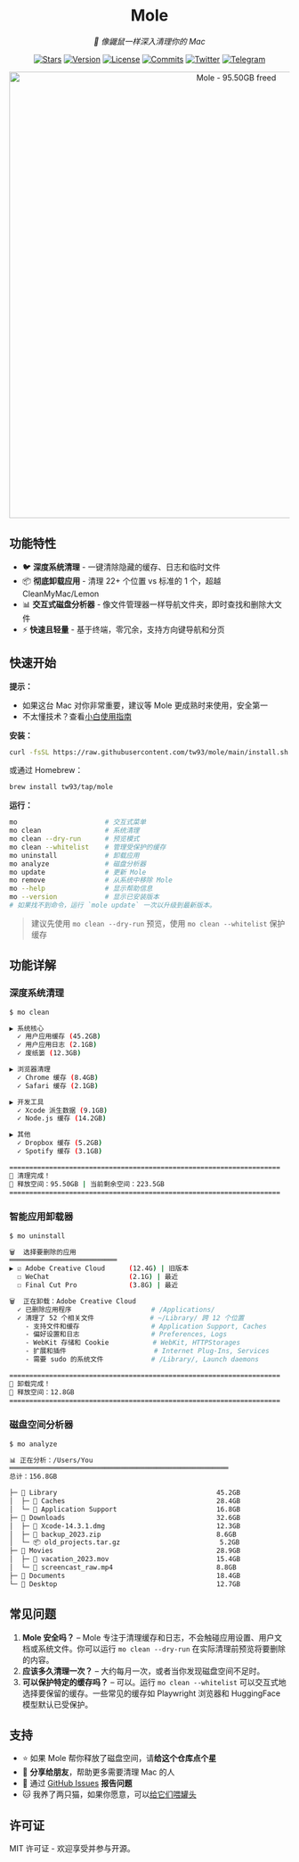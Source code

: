 <div align="center">
  <h1>Mole</h1>
  <p><em>🐹 像鼹鼠一样深入清理你的 Mac</em></p>
</div>

<p align="center">
  <a href="https://github.com/tw93/mole/stargazers"><img src="https://img.shields.io/github/stars/tw93/mole?style=flat-square" alt="Stars"></a>
  <a href="https://github.com/tw93/mole/releases"><img src="https://img.shields.io/github/v/tag/tw93/mole?label=version&style=flat-square" alt="Version"></a>
  <a href="LICENSE"><img src="https://img.shields.io/badge/license-MIT-blue.svg?style=flat-square" alt="License"></a>
  <a href="https://github.com/tw93/mole/commits"><img src="https://img.shields.io/github/commit-activity/m/tw93/mole?style=flat-square" alt="Commits"></a>
  <a href="https://twitter.com/HiTw93"><img src="https://img.shields.io/badge/follow-Tw93-red?style=flat-square&logo=Twitter" alt="Twitter"></a>
  <a href="https://t.me/+GclQS9ZnxyI2ODQ1"><img src="https://img.shields.io/badge/chat-Telegram-blueviolet?style=flat-square&logo=Telegram" alt="Telegram"></a>
</p>

<p align="center">
  <img src="https://cdn.tw93.fun/img/mole.jpeg" alt="Mole - 95.50GB freed" width="800" />
</p>

## 功能特性

- 🐦 **深度系统清理** - 一键清除隐藏的缓存、日志和临时文件
- 📦 **彻底卸载应用** - 清理 22+ 个位置 vs 标准的 1 个，超越 CleanMyMac/Lemon
- 📊 **交互式磁盘分析器** - 像文件管理器一样导航文件夹，即时查找和删除大文件
- ⚡️ **快速且轻量** - 基于终端，零冗余，支持方向键导航和分页

## 快速开始

**提示：**

- 如果这台 Mac 对你非常重要，建议等 Mole 更成熟时来使用，安全第一
- 不太懂技术？查看[小白使用指南](./GUIDE.md)

**安装：**

```bash
curl -fsSL https://raw.githubusercontent.com/tw93/mole/main/install.sh | bash
```

或通过 Homebrew：

```bash
brew install tw93/tap/mole
```

**运行：**

```bash
mo                      # 交互式菜单
mo clean                # 系统清理
mo clean --dry-run      # 预览模式
mo clean --whitelist    # 管理受保护的缓存
mo uninstall            # 卸载应用
mo analyze              # 磁盘分析器
mo update               # 更新 Mole
mo remove               # 从系统中移除 Mole
mo --help               # 显示帮助信息
mo --version            # 显示已安装版本
# 如果找不到命令，运行 `mole update` 一次以升级到最新版本。
```

> 建议先使用 `mo clean --dry-run` 预览，使用 `mo clean --whitelist` 保护缓存

## 功能详解

### 深度系统清理

```bash
$ mo clean

▶ 系统核心
  ✓ 用户应用缓存 (45.2GB)
  ✓ 用户应用日志 (2.1GB)
  ✓ 废纸篓 (12.3GB)

▶ 浏览器清理
  ✓ Chrome 缓存 (8.4GB)
  ✓ Safari 缓存 (2.1GB)

▶ 开发工具
  ✓ Xcode 派生数据 (9.1GB)
  ✓ Node.js 缓存 (14.2GB)

▶ 其他
  ✓ Dropbox 缓存 (5.2GB)
  ✓ Spotify 缓存 (3.1GB)

====================================================================
🎉 清理完成！
💾 释放空间：95.50GB | 当前剩余空间：223.5GB
====================================================================
```

### 智能应用卸载器

```bash
$ mo uninstall

🗑️  选择要删除的应用
═══════════════════════════
▶ ☑ Adobe Creative Cloud      (12.4G) | 旧版本
  ☐ WeChat                    (2.1G) | 最近
  ☐ Final Cut Pro             (3.8G) | 最近

🗑️  正在卸载：Adobe Creative Cloud
  ✓ 已删除应用程序                    # /Applications/
  ✓ 清理了 52 个相关文件              # ~/Library/ 跨 12 个位置
    - 支持文件和缓存                  # Application Support, Caches
    - 偏好设置和日志                  # Preferences, Logs
    - WebKit 存储和 Cookie           # WebKit, HTTPStorages
    - 扩展和插件                      # Internet Plug-Ins, Services
    - 需要 sudo 的系统文件            # /Library/, Launch daemons

====================================================================
🎉 卸载完成！
💾 释放空间：12.8GB
====================================================================
```

### 磁盘空间分析器

```bash
$ mo analyze

📊 正在分析：/Users/You
═══════════════════════════════════════════════════════
总计：156.8GB

├─ 📁 Library                                        45.2GB
│  ├─ 📁 Caches                                      28.4GB
│  └─ 📁 Application Support                         16.8GB
├─ 📁 Downloads                                      32.6GB
│  ├─ 📄 Xcode-14.3.1.dmg                            12.3GB
│  ├─ 📄 backup_2023.zip                             8.6GB
│  └─ 📦 old_projects.tar.gz                         5.2GB
├─ 📁 Movies                                         28.9GB
│  ├─ 📄 vacation_2023.mov                           15.4GB
│  └─ 📄 screencast_raw.mp4                          8.8GB
├─ 📁 Documents                                      18.4GB
└─ 📁 Desktop                                        12.7GB
```

## 常见问题

1. **Mole 安全吗？** – Mole 专注于清理缓存和日志，不会触碰应用设置、用户文档或系统文件。你可以运行 `mo clean --dry-run` 在实际清理前预览将要删除的内容。
2. **应该多久清理一次？** – 大约每月一次，或者当你发现磁盘空间不足时。
3. **可以保护特定的缓存吗？** – 可以。运行 `mo clean --whitelist` 可以交互式地选择要保留的缓存。一些常见的缓存如 Playwright 浏览器和 HuggingFace 模型默认已受保护。  

## 支持

- ⭐️ 如果 Mole 帮你释放了磁盘空间，请**给这个仓库点个星**
- 💬 **分享给朋友**，帮助更多需要清理 Mac 的人
- 🐛 通过 [GitHub Issues](https://github.com/tw93/mole/issues) **报告问题**
- 🐱 我养了两只猫，如果你愿意，可以<a href="https://miaoyan.app/cats.html?name=Mole" target="_blank">给它们喂罐头</a>

## 许可证

MIT 许可证 - 欢迎享受并参与开源。
